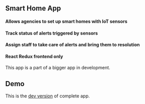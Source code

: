 ## Smart Home App

#### Allows agencies to set up smart homes with IoT sensors

#### Track status of alerts triggered by sensors

#### Assign staff to take care of alerts and bring them to resolution

#### React Redux frontend only

This app is a part of a bigger app in development.

## Demo

This is the [dev version](https://homecarespace-dev.azurewebsites.net/dashboard/careadmin) of complete app.


